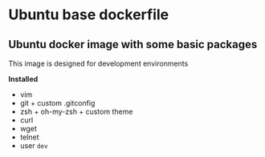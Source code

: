 Ubuntu base dockerfile
======================

Ubuntu docker image with some basic packages
--------------------------------------------

This image is designed for development environments

**Installed**

 * vim
 * git + custom .gitconfig
 * zsh + oh-my-zsh + custom theme
 * curl
 * wget
 * telnet
 * user `dev`
